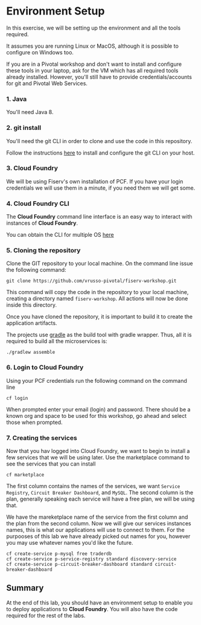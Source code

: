 # Environment Setup

In this exercise, we will be setting up the environment and all the tools required.

It assumes you are running Linux or MacOS, although it is possible to configure on Windows too.

If you are in a Pivotal workshop and don't want to install and configure these tools in your laptop, ask for the VM which has all required tools already installed. However, you'll still have to provide credentials/accounts for git and Pivotal Web Services.

### 1. Java

You'll need Java 8.

### 2. git install

You'll need the git CLI in order to clone and use the code in this repository.

Follow the instructions [here](https://help.github.com/articles/set-up-git/#platform-mac) to install and configure the git CLI on your host.


### 3. Cloud Foundry

We will be using Fiserv's own installation of PCF. If you have your login credentials we will use them in a minute, if you need them we will get some.

### 4. Cloud Foundry CLI

The **Cloud Foundry** command line interface is an easy way to interact with instances of **Cloud Foundry**.

You can obtain the CLI for multiple OS [here](https://github.com/cloudfoundry/cli)

### 5. Cloning the repository

Clone the GIT repository to your local machine. On the command line issue the following command:
```
git clone https://github.com/vrusso-pivotal/fiserv-workshop.git
```

This command will copy the code in the repository to your local machine, creating a directory named `fiserv-workshop`. All actions will now be done inside this directory.

Once you have cloned the repository, it is important to build it to create the application artifacts.

The projects use [gradle](http://gradle.org) as the build tool with gradle wrapper. Thus, all it is required to build all the microservices is:
```
./gradlew assemble
```


### 6. Login to Cloud Foundry

Using your PCF credentials run the following command on the command line
```
cf login
```

When prompted enter your email (login) and password. There should be a known org and space to be used for this workshop, go ahead and select those when prompted.

### 7. Creating the services

Now that you hav logged into Cloud Foundry, we want to begin to install a few services that we will be using later. Use the marketplace command to see the services that you can install
```
cf marketplace
```

The first column contains the names of the services, we want `Service Registry`, `Circuit Breaker Dashboard`, and `MySQL`. The second column is the plan, generally speaking each service will have a free plan, we will be using that.

We have the mareketplace name of the service from the first column and the plan from the second column. Now we will give our services instances names, this is what our applications will use to connect to them. For the purpooses of this lab we have already picked out names for you, however you may use whatever names you'd like the future.
```
cf create-service p-mysql free traderdb
cf create-service p-service-registry standard discovery-service
cf create-service p-circuit-breaker-dashboard standard circuit-breaker-dashboard
```

## Summary

At the end of this lab, you should have an environment setup to enable you to deploy applications to **Cloud Foundry**. You will also have the code required for the rest of the labs.
